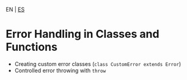 <!-- MULTILANGUAJE MENU START -->
EN | [ES](https://lckpig.gitbook.io/es-practical-dev-handbook/typescript/error-handling-debugging/class-function-errors)
<!-- MULTILANGUAJE MENU END -->

# Error Handling in Classes and Functions

- Creating custom error classes (`class CustomError extends Error`)
- Controlled error throwing with `throw` 
